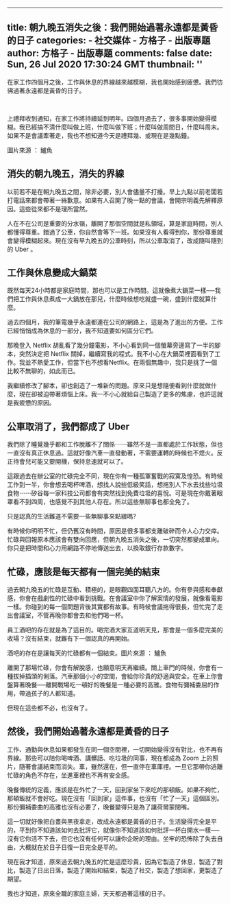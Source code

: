 
---
title: 朝九晚五消失之後：我們開始過著永遠都是黃昏的日子
categories: 
    - 社交媒体
    - 方格子 - 出版專題
author: 方格子 - 出版專題
comments: false
date: Sun, 26 Jul 2020 17:30:24 GMT
thumbnail: ''
---

<div>   
<p>在家工作四個月之後，工作與休息的界線越來越模糊，我也開始感到疲憊。我們彷彿過著永遠都是黃昏的日子。</p>
<p><br></p>
<p>上禮拜收到通知，在家工作將持續延到明年。四個月過去了，很多事開始變得模糊。我已經搞不清什麼叫做上班，什麼叫做下班；什麼叫做周間日，什麼叫周末。 如果不是會議牽著走，我也不想知道今天是禮拜幾、或現在是幾點鐘。</p>
<p>圖片來源 ： 鱸魚</p>
<h2>消失的朝九晚五，消失的界線</h2>
<p>以前若不是在朝九晚五之間，除非必要，別人會儘量不打擾。早上九點以前老闆若打電話來都會帶著一絲歉意。如果有人召開了晚一點的會議，會開宗明義先解釋原因。這些從來都不是理所當然。</p>
<p>人在不在公司是重要的分水嶺，離開了那個空間就是私領域，算是家庭時間，別人都懂得尊重。錯過了公車，你自然會等下一班。如果沒有人看得到你，那份尊重就會變得模糊起來。現在沒有早九晚五的公車時刻，所以公車取消了，改成隨叫隨到的 Uber 。</p>
<h2>工作與休息變成大鍋菜</h2>
<p>既然每天24小時都是家庭時間，那也可以是工作時間。這就像煮大鍋菜一樣──我們把工作與休息煮成一大鍋放在那兒，什麼時候想吃就盛一碗，盛到什麼就算什麼。</p>
<p>過去四個月，我的筆電幾乎永遠都連在公司的網路上，這是為了進出的方便。工作已經悄悄成為休息的一部分，我不知道要如何區分它們。</p>
<p>那晚登入 Netflix 胡亂看了幾分鐘電影，不小心看到同一個螢幕旁邊寫了一半的腳本，突然決定把 Netflix 關掉，繼續寫我的程式。我不小心在大鍋菜裡面看到了工作。我並不熱愛工作，但當下也不想看Netflix。在兩個無趣中，我只是挑了一個比較不無聊的，如此而已。</p>
<p>我繼續修改了腳本，卻也創造了一堆新的問題。原來只是想隨便看到什麼就做什麼，現在卻被迫帶著煩惱上床。我一不小心就給自己製造了更多的焦慮，也許這就是我疲憊的原因。</p>
<h2>公車取消了，我們都成了 Uber </h2>
<p>我們除了睡覺幾乎都和工作脫離不了關係⋯⋯雖然不是一直都處於工作狀態，但也一直沒有真正休息過。這就好像汽車一直發動著，不需要運轉的時候也不熄火。反正待會兒可能又要開機，保持怠速就可以了。</p>
<p>這跟過去在辦公室的忙碌完全不同，現在你有一種孤軍奮戰的寂寞及惶恐。有時候工作到一半，你會想去喝杯啤酒，想找人說些低級笑話，想拖別人下水去找些垃圾食物⋯⋯矽谷每一家科技公司都會有突然找到免費垃圾的喜悅。可是現在你戴著眼罩看不到四周，也感覺不到其他人存在。所以這些無聊事也都全免了。</p>
<p>只是認真的生活難道不需要一些無聊事來點綴嗎?</p>
<p>有時候你明明不忙，但仍舊沒有時間，原因是很多事都支離破碎而令人心力交瘁。忙碌與回報原本應該會有雙向回應，但朝九晚五消失之後，一切突然都變成單向。你只是把時間和心力用網路不停地傳送出去，以換取銀行存款數字。</p>
<h2>忙碌，應該是每天都有一個完美的結束</h2>
<p>過去朝九晚五的忙碌是互動、積極的，是眼觀四面耳聽八方的。你有參與感和奉獻感，你會在戲劇性的忙碌中看到挑戰。在會議室中你了解案情的發展，就像看電影一樣。你碰到的每一個問題背後其實都有故事。有時候會議拖得很長，但忙完了走出會議室，不管再晚你都會去和他們喝一杯。</p>
<p>員工酒吧的存在就是為了這目的。喝完酒大家互道明天見，那會是一個多麼完美的收場？沒有結束，就難有下一個認真的再開始。</p>
<p>酒吧的存在是讓每天的忙碌都有一個結束。圖片來源 ： 鱸魚</p>
<p>離開了那場忙碌，你會有解脫感，也願意明天再繼續。關上車門的時候，你會有一種拔掉插頭的俐落。汽車那個小小的空間，會給你珍貴的舒適與安全。在車上你會盤算著晚餐──離開戰場吃一頓好的晚餐是一種必要的高雅。食物有彌補委屈的作用，帶過孩子的人都知道。</p>
<p>但現在這些都不必，也沒有了。</p>
<h2>然後，我們開始過著永遠都是黃昏的日子</h2>
<p>工作、通勤與休息如果都發生在同一個空間裡，一切開始變得沒有對比，也不再有界線。那些可以陪你喝啤酒、講髒話、吃垃圾的同事，現在都成為 Zoom 上的照片，隨著會議結束而消失。車，雖然還在，但一直停在車庫𥚃。一旦它那帶你逃離忙碌的角色不存在，坐進車裡也不再有安全感。</p>
<p>晚餐傳統的定義，應該是在外忙了一天，回到家坐下來吃的那頓飯。如果不夠忙，那頓飯就不會好吃。現在沒有「回到家」這件事，也沒有「忙了一天」這個區別。那份彌補委曲的高雅也沒有必要了，晚餐變得只是為了讓荷爾蒙閉嘴。</p>
<p>這一切就好像把白晝與黑夜拿走，改成永遠都是黃昏的日子。生活變得完全是平的，平到你不知道該如何去批評它，就像你不知道該如何批評一杯白開水一樣──沒有它你活不下去，但它也沒有任何可以讓你企盼的理由。坐牢的恐怖除了失去自由，大概就在於日子日復一日完全是平的。</p>
<p>現在我才知道，原來過去朝九晚五的忙是這麼珍貴，因為它製造了休息，製造了對比，製造了日出日落，製造了開始和結束，製造了社交，製造了想回家，更製造了期望。</p>
<p>我也才知道，原來全職的家庭主婦，天天都過著這樣的日子。</p>  
</div>
            